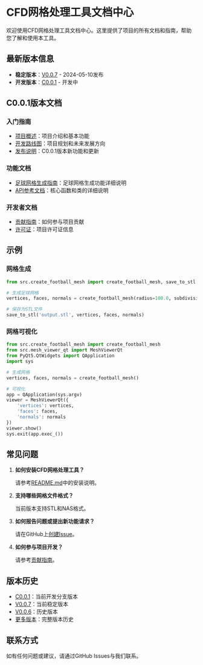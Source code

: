 # CFD网格处理工具文档中心

欢迎使用CFD网格处理工具文档中心。这里提供了项目的所有文档和指南，帮助您了解和使用本工具。

## 最新版本信息

- **稳定版本**：[V0.0.7](../CHANGELOG.md) - 2024-05-10发布
- **开发版本**：[C0.0.1](release_notes_C0.0.1.md) - 开发中

## C0.0.1版本文档

### 入门指南

- [项目概述](../README.md)：项目介绍和基本功能
- [开发路线图](roadmap.md)：项目规划和未来发展方向
- [发布说明](release_notes_C0.0.1.md)：C0.0.1版本新功能和更新

### 功能文档

- [足球网格生成指南](football_mesh_guide.md)：足球网格生成功能详细说明
- [API参考文档](api_reference.md)：核心函数和类的详细说明

### 开发者文档

- [贡献指南](../CONTRIBUTING.md)：如何参与项目贡献
- [许可证](../LICENSE)：项目许可证信息

## 示例

### 网格生成

```python
from src.create_football_mesh import create_football_mesh, save_to_stl

# 生成足球网格
vertices, faces, normals = create_football_mesh(radius=100.0, subdivisions=2)

# 保存为STL文件
save_to_stl('output.stl', vertices, faces, normals)
```

### 网格可视化

```python
from src.create_football_mesh import create_football_mesh
from src.mesh_viewer_qt import MeshViewerQt
from PyQt5.QtWidgets import QApplication
import sys

# 生成网格
vertices, faces, normals = create_football_mesh()

# 可视化
app = QApplication(sys.argv)
viewer = MeshViewerQt({
    'vertices': vertices,
    'faces': faces,
    'normals': normals
})
viewer.show()
sys.exit(app.exec_())
```

## 常见问题

1. **如何安装CFD网格处理工具？**
   
   请参考[README.md](../README.md)中的安装说明。

2. **支持哪些网格文件格式？**

   当前版本支持STL和NAS格式。

3. **如何报告问题或提出新功能请求？**

   请在GitHub上[创建Issue](https://github.com/fengniudashen/CFD_PROJECT/issues/new/choose)。

4. **如何参与项目开发？**

   请参考[贡献指南](../CONTRIBUTING.md)。

## 版本历史

- [C0.0.1](release_notes_C0.0.1.md)：当前开发分支版本
- [V0.0.7](../CHANGELOG.md)：当前稳定版本
- [V0.0.6](../CHANGELOG.md)：历史版本
- [更多版本](../CHANGELOG.md)：完整版本历史

## 联系方式

如有任何问题或建议，请通过GitHub Issues与我们联系。 